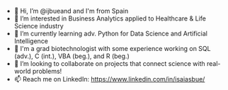- 👋 Hi, I’m @ijbueand and I'm from Spain
- 👀 I’m interested in Business Analytics applied to Healthcare & Life Science industry
- 🌱 I’m currently learning adv. Python for Data Science and Artificial Intelligence
- 🌳 I'm a grad biotechnologist with some experience working on SQL (adv.), C (int.), VBA (beg.), and R (beg.)
- 💞️ I’m looking to collaborate on projects that connect science with real-world problems!
- 📫 Reach me on LinkedIn: https://www.linkedin.com/in/isaiasbue/
